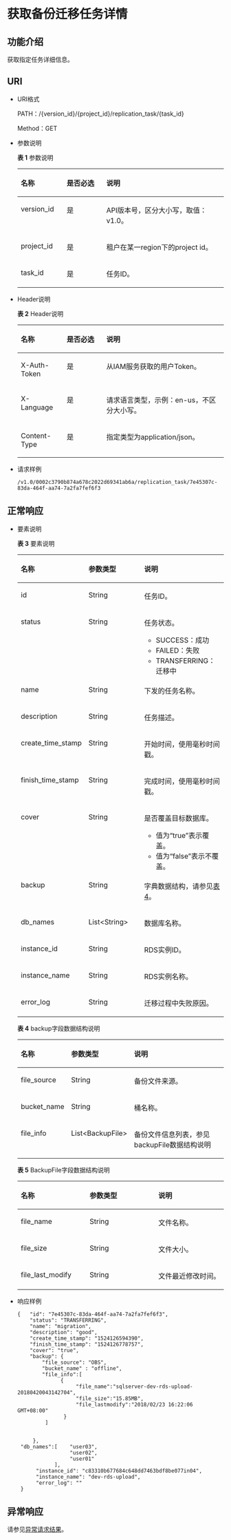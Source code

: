 # 获取备份迁移任务详情<a name="drs_03_0003"></a>

## 功能介绍<a name="section50324903"></a>

获取指定任务详细信息。

## URI<a name="section50270944"></a>

-   URI格式

    PATH：/\{version\_id\}/\{project\_id\}/replication\_task/\{task\_id\}

    Method：GET

-   参数说明

    **表 1**  参数说明

    <a name="table38344177"></a>
    <table><thead align="left"><tr id="row61723024"><th class="cellrowborder" valign="top" width="22.220000000000002%" id="mcps1.2.4.1.1"><p id="p33509062"><a name="p33509062"></a><a name="p33509062"></a><strong id="b33146107"><a name="b33146107"></a><a name="b33146107"></a>名称</strong></p>
    </th>
    <th class="cellrowborder" valign="top" width="19.189999999999998%" id="mcps1.2.4.1.2"><p id="p480124"><a name="p480124"></a><a name="p480124"></a><strong id="b4321123"><a name="b4321123"></a><a name="b4321123"></a>是否必选</strong></p>
    </th>
    <th class="cellrowborder" valign="top" width="58.589999999999996%" id="mcps1.2.4.1.3"><p id="p14466715"><a name="p14466715"></a><a name="p14466715"></a><strong id="b63091573"><a name="b63091573"></a><a name="b63091573"></a>说明</strong></p>
    </th>
    </tr>
    </thead>
    <tbody><tr id="row10143804"><td class="cellrowborder" valign="top" width="22.220000000000002%" headers="mcps1.2.4.1.1 "><p id="p16341824"><a name="p16341824"></a><a name="p16341824"></a>version_id</p>
    </td>
    <td class="cellrowborder" valign="top" width="19.189999999999998%" headers="mcps1.2.4.1.2 "><p id="p48619368"><a name="p48619368"></a><a name="p48619368"></a>是</p>
    </td>
    <td class="cellrowborder" valign="top" width="58.589999999999996%" headers="mcps1.2.4.1.3 "><p id="p45854749"><a name="p45854749"></a><a name="p45854749"></a>API版本号，区分大小写，取值：v1.0。</p>
    </td>
    </tr>
    <tr id="row10039559"><td class="cellrowborder" valign="top" width="22.220000000000002%" headers="mcps1.2.4.1.1 "><p id="p7897978"><a name="p7897978"></a><a name="p7897978"></a>project_id</p>
    </td>
    <td class="cellrowborder" valign="top" width="19.189999999999998%" headers="mcps1.2.4.1.2 "><p id="p35756461"><a name="p35756461"></a><a name="p35756461"></a>是</p>
    </td>
    <td class="cellrowborder" valign="top" width="58.589999999999996%" headers="mcps1.2.4.1.3 "><p id="p10592200"><a name="p10592200"></a><a name="p10592200"></a>租户在某一region下的project id。</p>
    </td>
    </tr>
    <tr id="row28220940"><td class="cellrowborder" valign="top" width="22.220000000000002%" headers="mcps1.2.4.1.1 "><p id="p4194840"><a name="p4194840"></a><a name="p4194840"></a>task_id</p>
    </td>
    <td class="cellrowborder" valign="top" width="19.189999999999998%" headers="mcps1.2.4.1.2 "><p id="p4237727"><a name="p4237727"></a><a name="p4237727"></a>是</p>
    </td>
    <td class="cellrowborder" valign="top" width="58.589999999999996%" headers="mcps1.2.4.1.3 "><p id="p7711627"><a name="p7711627"></a><a name="p7711627"></a>任务ID。</p>
    </td>
    </tr>
    </tbody>
    </table>


-   Header说明

    **表 2**  Header说明

    <a name="table4031547"></a>
    <table><thead align="left"><tr id="row11977491"><th class="cellrowborder" valign="top" width="22.220000000000002%" id="mcps1.2.4.1.1"><p id="p30652703"><a name="p30652703"></a><a name="p30652703"></a><strong id="b7438871"><a name="b7438871"></a><a name="b7438871"></a>名称</strong></p>
    </th>
    <th class="cellrowborder" valign="top" width="19.189999999999998%" id="mcps1.2.4.1.2"><p id="p65677640"><a name="p65677640"></a><a name="p65677640"></a><strong id="b54227851"><a name="b54227851"></a><a name="b54227851"></a>是否必选</strong></p>
    </th>
    <th class="cellrowborder" valign="top" width="58.589999999999996%" id="mcps1.2.4.1.3"><p id="p30379836"><a name="p30379836"></a><a name="p30379836"></a><strong id="b4983076"><a name="b4983076"></a><a name="b4983076"></a>说明</strong></p>
    </th>
    </tr>
    </thead>
    <tbody><tr id="row976031"><td class="cellrowborder" valign="top" width="22.220000000000002%" headers="mcps1.2.4.1.1 "><p id="p11949699"><a name="p11949699"></a><a name="p11949699"></a>X-Auth-Token</p>
    </td>
    <td class="cellrowborder" valign="top" width="19.189999999999998%" headers="mcps1.2.4.1.2 "><p id="p28401526"><a name="p28401526"></a><a name="p28401526"></a>是</p>
    </td>
    <td class="cellrowborder" valign="top" width="58.589999999999996%" headers="mcps1.2.4.1.3 "><p id="p18822307"><a name="p18822307"></a><a name="p18822307"></a>从IAM服务获取的用户Token。</p>
    </td>
    </tr>
    <tr id="row35183038"><td class="cellrowborder" valign="top" width="22.220000000000002%" headers="mcps1.2.4.1.1 "><p id="p31253810"><a name="p31253810"></a><a name="p31253810"></a>X-Language</p>
    </td>
    <td class="cellrowborder" valign="top" width="19.189999999999998%" headers="mcps1.2.4.1.2 "><p id="p48530675"><a name="p48530675"></a><a name="p48530675"></a>是</p>
    </td>
    <td class="cellrowborder" valign="top" width="58.589999999999996%" headers="mcps1.2.4.1.3 "><p id="p38670568"><a name="p38670568"></a><a name="p38670568"></a>请求语言类型，示例：en-us，不区分大小写。</p>
    </td>
    </tr>
    <tr id="row12490793"><td class="cellrowborder" valign="top" width="22.220000000000002%" headers="mcps1.2.4.1.1 "><p id="p5121352"><a name="p5121352"></a><a name="p5121352"></a>Content-Type</p>
    </td>
    <td class="cellrowborder" valign="top" width="19.189999999999998%" headers="mcps1.2.4.1.2 "><p id="p12176400"><a name="p12176400"></a><a name="p12176400"></a>是</p>
    </td>
    <td class="cellrowborder" valign="top" width="58.589999999999996%" headers="mcps1.2.4.1.3 "><p id="p46764328"><a name="p46764328"></a><a name="p46764328"></a>指定类型为application/json。</p>
    </td>
    </tr>
    </tbody>
    </table>


-   请求样例

    ```
    /v1.0/0002c3790b874a678c2022d69341ab6a/replication_task/7e45307c-83da-464f-aa74-7a2fa7fef6f3
    ```


## 正常响应<a name="section49785318"></a>

-   要素说明

    **表 3**  要素说明

    <a name="table7450793"></a>
    <table><thead align="left"><tr id="row33095992"><th class="cellrowborder" valign="top" width="25.509999999999998%" id="mcps1.2.4.1.1"><p id="p63529691"><a name="p63529691"></a><a name="p63529691"></a><strong id="b34896312"><a name="b34896312"></a><a name="b34896312"></a>名称</strong></p>
    </th>
    <th class="cellrowborder" valign="top" width="31.630000000000003%" id="mcps1.2.4.1.2"><p id="p8029013"><a name="p8029013"></a><a name="p8029013"></a><strong id="b5152255"><a name="b5152255"></a><a name="b5152255"></a>参数类型</strong></p>
    </th>
    <th class="cellrowborder" valign="top" width="42.86%" id="mcps1.2.4.1.3"><p id="p14679504"><a name="p14679504"></a><a name="p14679504"></a><strong id="b65006672"><a name="b65006672"></a><a name="b65006672"></a>说明</strong></p>
    </th>
    </tr>
    </thead>
    <tbody><tr id="row31049086"><td class="cellrowborder" valign="top" width="25.509999999999998%" headers="mcps1.2.4.1.1 "><p id="p31948077"><a name="p31948077"></a><a name="p31948077"></a>id</p>
    </td>
    <td class="cellrowborder" valign="top" width="31.630000000000003%" headers="mcps1.2.4.1.2 "><p id="p37657477"><a name="p37657477"></a><a name="p37657477"></a>String</p>
    </td>
    <td class="cellrowborder" valign="top" width="42.86%" headers="mcps1.2.4.1.3 "><p id="p30356781"><a name="p30356781"></a><a name="p30356781"></a>任务ID。</p>
    </td>
    </tr>
    <tr id="row4775574"><td class="cellrowborder" valign="top" width="25.509999999999998%" headers="mcps1.2.4.1.1 "><p id="p51277242"><a name="p51277242"></a><a name="p51277242"></a>status</p>
    </td>
    <td class="cellrowborder" valign="top" width="31.630000000000003%" headers="mcps1.2.4.1.2 "><p id="p59815938"><a name="p59815938"></a><a name="p59815938"></a>String</p>
    </td>
    <td class="cellrowborder" valign="top" width="42.86%" headers="mcps1.2.4.1.3 "><p id="p13252823"><a name="p13252823"></a><a name="p13252823"></a>任务状态。</p>
    <a name="ul183210381819"></a><a name="ul183210381819"></a><ul id="ul183210381819"><li>SUCCESS：成功</li><li>FAILED：失败</li><li>TRANSFERRING：迁移中</li></ul>
    </td>
    </tr>
    <tr id="row45794886"><td class="cellrowborder" valign="top" width="25.509999999999998%" headers="mcps1.2.4.1.1 "><p id="p18398256"><a name="p18398256"></a><a name="p18398256"></a>name</p>
    </td>
    <td class="cellrowborder" valign="top" width="31.630000000000003%" headers="mcps1.2.4.1.2 "><p id="p13863750"><a name="p13863750"></a><a name="p13863750"></a>String</p>
    </td>
    <td class="cellrowborder" valign="top" width="42.86%" headers="mcps1.2.4.1.3 "><p id="p49222002"><a name="p49222002"></a><a name="p49222002"></a>下发的任务名称。</p>
    </td>
    </tr>
    <tr id="row40344834"><td class="cellrowborder" valign="top" width="25.509999999999998%" headers="mcps1.2.4.1.1 "><p id="p46706151"><a name="p46706151"></a><a name="p46706151"></a>description</p>
    </td>
    <td class="cellrowborder" valign="top" width="31.630000000000003%" headers="mcps1.2.4.1.2 "><p id="p25101909"><a name="p25101909"></a><a name="p25101909"></a>String</p>
    </td>
    <td class="cellrowborder" valign="top" width="42.86%" headers="mcps1.2.4.1.3 "><p id="p19988723"><a name="p19988723"></a><a name="p19988723"></a>任务描述。</p>
    </td>
    </tr>
    <tr id="row45680779"><td class="cellrowborder" valign="top" width="25.509999999999998%" headers="mcps1.2.4.1.1 "><p id="p9155637"><a name="p9155637"></a><a name="p9155637"></a>create_time_stamp</p>
    </td>
    <td class="cellrowborder" valign="top" width="31.630000000000003%" headers="mcps1.2.4.1.2 "><p id="p3409123"><a name="p3409123"></a><a name="p3409123"></a>String</p>
    </td>
    <td class="cellrowborder" valign="top" width="42.86%" headers="mcps1.2.4.1.3 "><p id="p7703550"><a name="p7703550"></a><a name="p7703550"></a>开始时间，使用毫秒时间戳。</p>
    </td>
    </tr>
    <tr id="row2223087"><td class="cellrowborder" valign="top" width="25.509999999999998%" headers="mcps1.2.4.1.1 "><p id="p45852376"><a name="p45852376"></a><a name="p45852376"></a>finish_time_stamp</p>
    </td>
    <td class="cellrowborder" valign="top" width="31.630000000000003%" headers="mcps1.2.4.1.2 "><p id="p23054945"><a name="p23054945"></a><a name="p23054945"></a>String</p>
    </td>
    <td class="cellrowborder" valign="top" width="42.86%" headers="mcps1.2.4.1.3 "><p id="p55511218"><a name="p55511218"></a><a name="p55511218"></a>完成时间，使用毫秒时间戳。</p>
    </td>
    </tr>
    <tr id="row29838917"><td class="cellrowborder" valign="top" width="25.509999999999998%" headers="mcps1.2.4.1.1 "><p id="p1033238"><a name="p1033238"></a><a name="p1033238"></a>cover</p>
    </td>
    <td class="cellrowborder" valign="top" width="31.630000000000003%" headers="mcps1.2.4.1.2 "><p id="p16583492"><a name="p16583492"></a><a name="p16583492"></a>String</p>
    </td>
    <td class="cellrowborder" valign="top" width="42.86%" headers="mcps1.2.4.1.3 "><p id="p1085622"><a name="p1085622"></a><a name="p1085622"></a>是否覆盖目标数据库。</p>
    <a name="ul9770605"></a><a name="ul9770605"></a><ul id="ul9770605"><li>值为“true”表示覆盖。</li><li>值为“false”表示不覆盖。</li></ul>
    </td>
    </tr>
    <tr id="row9231496"><td class="cellrowborder" valign="top" width="25.509999999999998%" headers="mcps1.2.4.1.1 "><p id="p9553720"><a name="p9553720"></a><a name="p9553720"></a>backup</p>
    </td>
    <td class="cellrowborder" valign="top" width="31.630000000000003%" headers="mcps1.2.4.1.2 "><p id="p35653836"><a name="p35653836"></a><a name="p35653836"></a>String</p>
    </td>
    <td class="cellrowborder" valign="top" width="42.86%" headers="mcps1.2.4.1.3 "><p id="p2279597"><a name="p2279597"></a><a name="p2279597"></a>字典数据结构，请参见<a href="#table873782653519">表4</a>。</p>
    </td>
    </tr>
    <tr id="row20516373"><td class="cellrowborder" valign="top" width="25.509999999999998%" headers="mcps1.2.4.1.1 "><p id="p51213523"><a name="p51213523"></a><a name="p51213523"></a>db_names</p>
    </td>
    <td class="cellrowborder" valign="top" width="31.630000000000003%" headers="mcps1.2.4.1.2 "><p id="p54654738"><a name="p54654738"></a><a name="p54654738"></a>List&lt;String&gt;</p>
    </td>
    <td class="cellrowborder" valign="top" width="42.86%" headers="mcps1.2.4.1.3 "><p id="p64957690"><a name="p64957690"></a><a name="p64957690"></a>数据库名称。</p>
    </td>
    </tr>
    <tr id="row47748300"><td class="cellrowborder" valign="top" width="25.509999999999998%" headers="mcps1.2.4.1.1 "><p id="p42407107"><a name="p42407107"></a><a name="p42407107"></a>instance_id</p>
    </td>
    <td class="cellrowborder" valign="top" width="31.630000000000003%" headers="mcps1.2.4.1.2 "><p id="p12423671"><a name="p12423671"></a><a name="p12423671"></a>String</p>
    </td>
    <td class="cellrowborder" valign="top" width="42.86%" headers="mcps1.2.4.1.3 "><p id="p66793295"><a name="p66793295"></a><a name="p66793295"></a>RDS实例ID。</p>
    </td>
    </tr>
    <tr id="row64268748"><td class="cellrowborder" valign="top" width="25.509999999999998%" headers="mcps1.2.4.1.1 "><p id="p38386134"><a name="p38386134"></a><a name="p38386134"></a>instance_name</p>
    </td>
    <td class="cellrowborder" valign="top" width="31.630000000000003%" headers="mcps1.2.4.1.2 "><p id="p22269177"><a name="p22269177"></a><a name="p22269177"></a>String</p>
    </td>
    <td class="cellrowborder" valign="top" width="42.86%" headers="mcps1.2.4.1.3 "><p id="p58972892"><a name="p58972892"></a><a name="p58972892"></a>RDS实例名称。</p>
    </td>
    </tr>
    <tr id="row60993981"><td class="cellrowborder" valign="top" width="25.509999999999998%" headers="mcps1.2.4.1.1 "><p id="p41565411"><a name="p41565411"></a><a name="p41565411"></a>error_log</p>
    </td>
    <td class="cellrowborder" valign="top" width="31.630000000000003%" headers="mcps1.2.4.1.2 "><p id="p11355167"><a name="p11355167"></a><a name="p11355167"></a>String</p>
    </td>
    <td class="cellrowborder" valign="top" width="42.86%" headers="mcps1.2.4.1.3 "><p id="p47353302"><a name="p47353302"></a><a name="p47353302"></a>迁移过程中失败原因。</p>
    </td>
    </tr>
    </tbody>
    </table>

    **表 4**  backup字段数据结构说明

    <a name="table873782653519"></a>
    <table><thead align="left"><tr id="row981919268351"><th class="cellrowborder" valign="top" width="21.43%" id="mcps1.2.4.1.1"><p id="p88191126183510"><a name="p88191126183510"></a><a name="p88191126183510"></a>名称</p>
    </th>
    <th class="cellrowborder" valign="top" width="18.37%" id="mcps1.2.4.1.2"><p id="p68191826153515"><a name="p68191826153515"></a><a name="p68191826153515"></a>参数类型</p>
    </th>
    <th class="cellrowborder" valign="top" width="60.199999999999996%" id="mcps1.2.4.1.3"><p id="p9819526183514"><a name="p9819526183514"></a><a name="p9819526183514"></a>说明</p>
    </th>
    </tr>
    </thead>
    <tbody><tr id="row181922633519"><td class="cellrowborder" valign="top" width="21.43%" headers="mcps1.2.4.1.1 "><p id="p381922663517"><a name="p381922663517"></a><a name="p381922663517"></a>file_source</p>
    </td>
    <td class="cellrowborder" valign="top" width="18.37%" headers="mcps1.2.4.1.2 "><p id="p981912617354"><a name="p981912617354"></a><a name="p981912617354"></a>String</p>
    </td>
    <td class="cellrowborder" valign="top" width="60.199999999999996%" headers="mcps1.2.4.1.3 "><p id="p1981916263351"><a name="p1981916263351"></a><a name="p1981916263351"></a>备份文件来源。</p>
    </td>
    </tr>
    <tr id="row381911263358"><td class="cellrowborder" valign="top" width="21.43%" headers="mcps1.2.4.1.1 "><p id="p881962610351"><a name="p881962610351"></a><a name="p881962610351"></a>bucket_name</p>
    </td>
    <td class="cellrowborder" valign="top" width="18.37%" headers="mcps1.2.4.1.2 "><p id="p14820526193511"><a name="p14820526193511"></a><a name="p14820526193511"></a>String</p>
    </td>
    <td class="cellrowborder" valign="top" width="60.199999999999996%" headers="mcps1.2.4.1.3 "><p id="p1882032617358"><a name="p1882032617358"></a><a name="p1882032617358"></a>桶名称。</p>
    </td>
    </tr>
    <tr id="row5751346162313"><td class="cellrowborder" valign="top" width="21.43%" headers="mcps1.2.4.1.1 "><p id="p1375110462236"><a name="p1375110462236"></a><a name="p1375110462236"></a>file_info</p>
    </td>
    <td class="cellrowborder" valign="top" width="18.37%" headers="mcps1.2.4.1.2 "><p id="p875154622315"><a name="p875154622315"></a><a name="p875154622315"></a>List&lt;BackupFile&gt;</p>
    </td>
    <td class="cellrowborder" valign="top" width="60.199999999999996%" headers="mcps1.2.4.1.3 "><p id="p5751104662310"><a name="p5751104662310"></a><a name="p5751104662310"></a>备份文件信息列表，参见backupFile数据结构说明</p>
    </td>
    </tr>
    </tbody>
    </table>

    **表 5**  BackupFile字段数据结构说明

    <a name="table287245062419"></a>
    <table><thead align="left"><tr id="row12872550152415"><th class="cellrowborder" valign="top" width="33.33333333333333%" id="mcps1.2.4.1.1"><p id="p1887319502245"><a name="p1887319502245"></a><a name="p1887319502245"></a>名称</p>
    </th>
    <th class="cellrowborder" valign="top" width="33.33333333333333%" id="mcps1.2.4.1.2"><p id="p1687315506244"><a name="p1687315506244"></a><a name="p1687315506244"></a>参数类型</p>
    </th>
    <th class="cellrowborder" valign="top" width="33.33333333333333%" id="mcps1.2.4.1.3"><p id="p14873175017249"><a name="p14873175017249"></a><a name="p14873175017249"></a>说明</p>
    </th>
    </tr>
    </thead>
    <tbody><tr id="row158738500245"><td class="cellrowborder" valign="top" width="33.33333333333333%" headers="mcps1.2.4.1.1 "><p id="p950993713257"><a name="p950993713257"></a><a name="p950993713257"></a>file_name</p>
    </td>
    <td class="cellrowborder" valign="top" width="33.33333333333333%" headers="mcps1.2.4.1.2 "><p id="p451115378258"><a name="p451115378258"></a><a name="p451115378258"></a>String</p>
    </td>
    <td class="cellrowborder" valign="top" width="33.33333333333333%" headers="mcps1.2.4.1.3 "><p id="p3514193716253"><a name="p3514193716253"></a><a name="p3514193716253"></a>文件名称。</p>
    </td>
    </tr>
    <tr id="row12873450202415"><td class="cellrowborder" valign="top" width="33.33333333333333%" headers="mcps1.2.4.1.1 "><p id="p155179370259"><a name="p155179370259"></a><a name="p155179370259"></a>file_size</p>
    </td>
    <td class="cellrowborder" valign="top" width="33.33333333333333%" headers="mcps1.2.4.1.2 "><p id="p1651963714256"><a name="p1651963714256"></a><a name="p1651963714256"></a>String</p>
    </td>
    <td class="cellrowborder" valign="top" width="33.33333333333333%" headers="mcps1.2.4.1.3 "><p id="p1352114373254"><a name="p1352114373254"></a><a name="p1352114373254"></a>文件大小。</p>
    </td>
    </tr>
    <tr id="row987375032415"><td class="cellrowborder" valign="top" width="33.33333333333333%" headers="mcps1.2.4.1.1 "><p id="p5524637112515"><a name="p5524637112515"></a><a name="p5524637112515"></a>file_last_modify</p>
    </td>
    <td class="cellrowborder" valign="top" width="33.33333333333333%" headers="mcps1.2.4.1.2 "><p id="p1652719373258"><a name="p1652719373258"></a><a name="p1652719373258"></a>String</p>
    </td>
    <td class="cellrowborder" valign="top" width="33.33333333333333%" headers="mcps1.2.4.1.3 "><p id="p1452963732518"><a name="p1452963732518"></a><a name="p1452963732518"></a>文件最近修改时间。</p>
    </td>
    </tr>
    </tbody>
    </table>


-   响应样例

    ```
    {   "id": "7e45307c-83da-464f-aa74-7a2fa7fef6f3",
        "status": "TRANSFERRING",
        "name": "migration",
        "description": "good",
        "create_time_stamp": "1524126594390",
        "finish_time_stamp": "1524126778757",
        "cover": "true",
        "backup": {
            "file_source": "OBS",
            "bucket_name" : "offline",
            "file_info":[
                  {
                       "file_name":"sqlserver-dev-rds-upload-20180420043142704", 
                       "file_size":"15.85MB",            
                       "file_lastmodify":"2018/02/23 16:22:06 GMT+08:00"
                   }
             ]
            
    
         },
     "db_names":[    "user03",
                     "user02",
                     "user01"    
                ],
          "instance_id": "c83310b677684c648dd7463bdf8be077in04",
          "instance_name": "dev-rds-upload",
          "error_log": ""
     }
    ```


## 异常响应<a name="section45414681"></a>

请参见[异常请求结果](null.md)。

